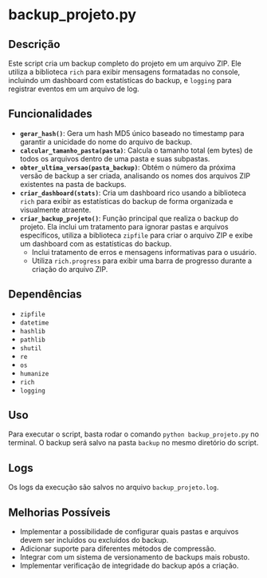 # backup_projeto.py

## Descrição

Este script cria um backup completo do projeto em um arquivo ZIP. Ele utiliza a biblioteca `rich` para exibir mensagens formatadas no console, incluindo um dashboard com estatísticas do backup, e `logging` para registrar eventos em um arquivo de log.

## Funcionalidades

- **`gerar_hash()`**: Gera um hash MD5 único baseado no timestamp para garantir a unicidade do nome do arquivo de backup.
- **`calcular_tamanho_pasta(pasta)`**: Calcula o tamanho total (em bytes) de todos os arquivos dentro de uma pasta e suas subpastas.
- **`obter_ultima_versao(pasta_backup)`**: Obtém o número da próxima versão de backup a ser criada, analisando os nomes dos arquivos ZIP existentes na pasta de backups.
- **`criar_dashboard(stats)`**: Cria um dashboard rico usando a biblioteca `rich` para exibir as estatísticas do backup de forma organizada e visualmente atraente.
- **`criar_backup_projeto()`**: Função principal que realiza o backup do projeto.  Ela inclui um tratamento para ignorar pastas e arquivos específicos, utiliza a biblioteca `zipfile` para criar o arquivo ZIP e exibe um dashboard com as estatísticas do backup.
    - Inclui tratamento de erros e mensagens informativas para o usuário.
    - Utiliza `rich.progress` para exibir uma barra de progresso durante a criação do arquivo ZIP.

## Dependências

- `zipfile`
- `datetime`
- `hashlib`
- `pathlib`
- `shutil`
- `re`
- `os`
- `humanize`
- `rich`
- `logging`

## Uso

Para executar o script, basta rodar o comando `python backup_projeto.py` no terminal. O backup será salvo na pasta `backup` no mesmo diretório do script.

## Logs

Os logs da execução são salvos no arquivo `backup_projeto.log`.

## Melhorias Possíveis

- Implementar a possibilidade de configurar quais pastas e arquivos devem ser incluídos ou excluídos do backup.
- Adicionar suporte para diferentes métodos de compressão.
- Integrar com um sistema de versionamento de backups mais robusto.
- Implementar verificação de integridade do backup após a criação.
